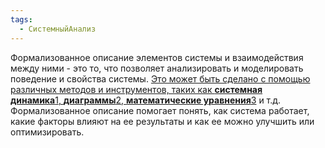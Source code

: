 ```yaml
---
tags:
  - СистемныйАнализ
---
```

Формализованное описание элементов системы и взаимодействия между ними - это то, что позволяет анализировать и моделировать поведение и свойства системы. [Это может быть сделано с помощью различных методов и инструментов, таких как **системная динамика**](https://ru.wikipedia.org/wiki/%D0%A1%D0%B8%D1%81%D1%82%D0%B5%D0%BC%D0%BD%D0%B0%D1%8F_%D0%B4%D0%B8%D0%BD%D0%B0%D0%BC%D0%B8%D0%BA%D0%B0)[1](https://ru.wikipedia.org/wiki/%D0%A1%D0%B8%D1%81%D1%82%D0%B5%D0%BC%D0%BD%D0%B0%D1%8F_%D0%B4%D0%B8%D0%BD%D0%B0%D0%BC%D0%B8%D0%BA%D0%B0)[, **диаграммы**](https://www.bing.com/search?q=Bing+AI&showconv=1#)[2](https://ru.wikipedia.org/wiki/%D0%A1%D0%B8%D1%81%D1%82%D0%B5%D0%BC%D0%B0)[, **математические уравнения**](https://www.bing.com/search?q=Bing+AI&showconv=1#)[3](https://ru.wikipedia.org/wiki/%D0%92%D0%B7%D0%B0%D0%B8%D0%BC%D0%BE%D0%B4%D0%B5%D0%B9%D1%81%D1%82%D0%B2%D0%B8%D0%B5) и т.д. Формализованное описание помогает понять, как система работает, какие факторы влияют на ее результаты и как ее можно улучшить или оптимизировать.